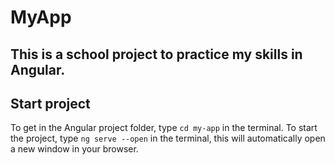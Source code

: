# MyApp

## This is a school project to practice my skills in Angular. 

## Start project

To get in the Angular project folder, type `cd my-app` in the terminal.
To start the project, type `ng serve --open` in the terminal, this will automatically open a new window in your browser.